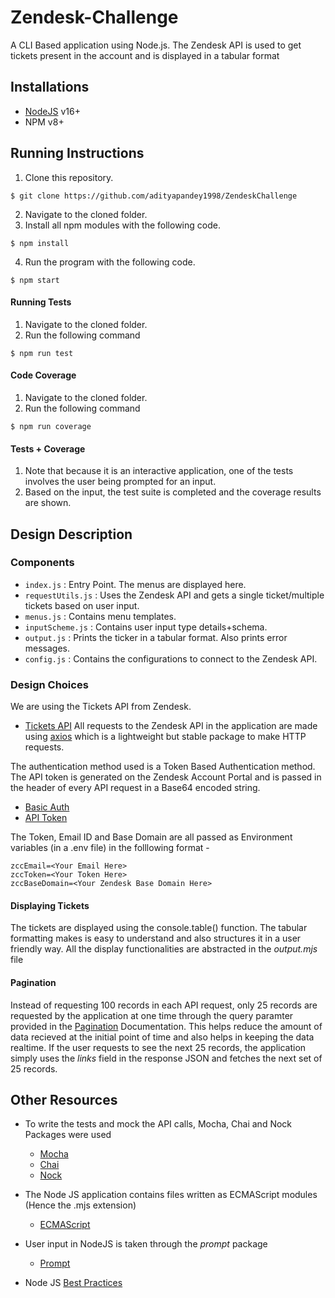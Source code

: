 # Zendesk-Challenge

A CLI Based application using Node.js. 
The Zendesk API is used to get tickets present in the account and is displayed in a tabular format

## Installations

- [NodeJS](https://nodejs.org/en/) v16+
- NPM v8+

## Running Instructions

1. Clone this repository.

```
$ git clone https://github.com/adityapandey1998/ZendeskChallenge
```

2. Navigate to the cloned folder.
3. Install all npm modules with the following code.

```
$ npm install
```

4. Run the program with the following code.

```
$ npm start
```

#### Running Tests

1. Navigate to the cloned folder.
2. Run the following command

```
$ npm run test
```

#### Code Coverage

1. Navigate to the cloned folder.
2. Run the following command

```
$ npm run coverage
```

#### Tests + Coverage

1. Note that because it is an interactive application, one of the tests involves the user being prompted for an input.
2. Based on the input, the test suite is completed and the coverage results are shown.

## Design Description

### Components 

- ```index.js``` : Entry Point. The menus are displayed here.
- ```requestUtils.js``` : Uses the Zendesk API and gets a single ticket/multiple tickets based on user input.
- ```menus.js``` : Contains menu templates.
- ```inputScheme.js``` : Contains user input type details+schema.
- ```output.js``` : Prints the ticker in a tabular format. Also prints error messages.
- ```config.js``` : Contains the configurations to connect to the Zendesk API.

### Design Choices

We are using the Tickets API from Zendesk.
- [Tickets API](https://developer.zendesk.com/rest_api/docs/support/tickets#show-ticket)
All requests to the Zendesk API in the application are made using [axios](https://www.npmjs.com/package/axios) which is a lightweight but stable package to make HTTP requests.

The authentication method used is a Token Based Authentication method. The API token is generated on the Zendesk Account Portal and is passed in the header of every API request in a Base64 encoded string.
- [Basic Auth](https://developer.zendesk.com/rest_api/docs/support/introduction#basic-authentication)
- [API Token](https://developer.zendesk.com/api-reference/ticketing/introduction/#api-token)

The Token, Email ID and Base Domain are all passed as Environment variables (in a .env file) in the folllowing format - 
```
zccEmail=<Your Email Here>
zccToken=<Your Token Here>
zccBaseDomain=<Your Zendesk Base Domain Here>
```

#### Displaying Tickets

The tickets are displayed using the console.table() function.
The tabular formatting makes is easy to understand and also structures it in a user friendly way.
All the display functionalities are abstracted in the _output.mjs_ file

#### Pagination

Instead of requesting 100 records in each API request, only 25 records are requested by the application at one time through the query paramter provided in the [Pagination](https://developer.zendesk.com/rest_api/docs/support/introduction#pagination) Documentation.
This helps reduce the amount of data recieved at the initial point of time and also helps in keeping the data realtime.
If the user requests to see the next 25 records, the application simply uses the _links_ field in the response JSON and fetches the next set of 25 records.


## Other Resources

- To write the tests and mock the API calls, Mocha, Chai and Nock Packages were used

  - [Mocha](https://mochajs.org/)
  - [Chai](https://www.chaijs.com/)
  - [Nock](https://github.com/nock/nock)

- The Node JS application contains files written as ECMAScript modules (Hence the .mjs extension)
    
    - [ECMAScript](https://nodejs.org/docs/latest/api/esm.html)

- User input in NodeJS is taken through the _prompt_ package

    - [Prompt](https://www.npmjs.com/package/prompt)

- Node JS [Best Practices](https://github.com/goldbergyoni/nodebestpractices)

